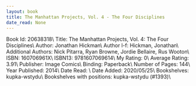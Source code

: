 ```yaml
---
layout: book
title: The Manhattan Projects, Vol. 4 - The Four Disciplines
date_read: None
---
```


Book Id: 20638318\ 
Title: The Manhattan Projects, Vol. 4: The Four Disciplines\ 
Author: Jonathan Hickman\ 
Author l-f: Hickman, Jonathan\ 
Additional Authors: Nick Pitarra, Ryan Browne, Jordie Bellaire, Rus Wooton\ 
ISBN: 160706961X\ 
ISBN13: 9781607069614\ 
My Rating: 0\ 
Average Rating: 3.91\ 
Publisher: Image Comics\ 
Binding: Paperback\ 
Number of Pages: 144\ 
Year Published: 2014\ 
Date Read: \ 
Date Added: 2020/05/25\ 
Bookshelves: kupka-wstydu\ 
Bookshelves with positions: kupka-wstydu (#1393)\ 


